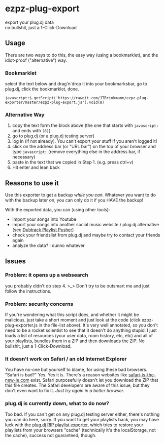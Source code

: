 # ezpz-plug-export          
export your plug.dj data      
no bullshit, just a 1-Click-Download


## Usage
There are two ways to do this, the easy way (using a bookmarklet), and the idiot-proof ("alternative") way.

### Bookmarklet
select the text below and drag'n'drop it into your bookmarksbar, go to plug.dj, click the bookmarklet, done.
```
javascript:$.getScript('https://rawgit.com/JTBrinkmann/ezpz-plug-exporter/master/ezpz-plug-export.js');void(8)
```

### Alternative Way
1. copy the text form the block above (the one that starts with `javascript:` and ends with `(8)`)
2. go to plug.dj (or a plug.dj testing server)
3. log in (if not already). You can't export your stuff if you aren't logged it!
4. click on the address bar (or "URL bar") on the top of your browser and type `javascript:` (remove everything else in the address bar, if necessary)
5. paste in the text that we copied in Step 1. (e.g. press ctrl+v)
6. Hit enter and lean back


## Reasons to use it
Use this exporter to get a backup *while you can*. Whatever you want to do with the backup later on, you can only do it if you HAVE the backup!

With the exported data, you can (using other tools):
* import your songs into Youtube
* import your songs into another social music website / plug.dj alternative (see [Dubtrack Playlist Pusher](https://github.com/JTBrinkmann/Dubtrack-Playlist-Pusher))
* check your friendslist from plug.dj and maybe try to contact your friends again
* analyze the data? I dunno whatever


## Issues
### Problem: it opens up a websearch
you probably didn't do step 4. >_>
Don't try to be outsmart me and just follow the instructions.

### Problem: security concerns
If you're wondering what this script does, and whether it might be malicious, just take a short moment and just look at the code (click ezpz-plug-exporter.js in the file-list above). It's very well annotated, so you don't need to be a rocket scientist to see that it doesn't do anything stupid. I just loads a list of resources (your user data, room history, etc, etc) and all of your playlists, bundles them in a ZIP and then downloads the ZIP. No bullshit, just a 1-Click-Download.

### It doesn't work on Safari / an old Internet Explorer
You have no-one but yourself to blame, for using these bad browsers. "Safari is bad?" Yes. Yes it is. There's a reason websites like [safari-is-the-new-ie.com](https://www.safari-is-the-new-ie.com/) exist. Safari purposefully doesn't let you download the ZIP that this file creates. The Safari developers are aware of this issue, but they don't even want to fix it.
*Just try again in a better browser.*

### plug.dj is currently down, what to do now?
Too bad. If you can't get on any plug.dj testing server either, there's nothing you can do here, sorry.
If you want to get your playlists back, you may have luck with the [plug.dj RIP playlist exporter](https://p0ne.com/rip-playlist-exporter/), which tries to restore your playlists from your browsers "cache" (technically it's the localStorage, not the cache), success not guaranteed, though.
